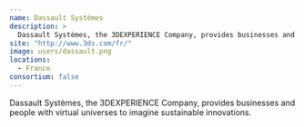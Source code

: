 ```yaml
---
name: Dassault Systèmes
description: > 
  Dassault Systèmes, the 3DEXPERIENCE Company, provides businesses and people with virtual universes to imagine sustainable innovations.
site: "http://www.3ds.com/fr/"
image: users/dassault.png
locations: 
  - France
consortium: false
---
```


Dassault Systèmes, the 3DEXPERIENCE Company, provides businesses and people with virtual universes to imagine sustainable innovations.

